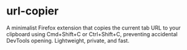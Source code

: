 # url-copier
A minimalist Firefox extension that copies the current tab URL to your clipboard using Cmd+Shift+C or Ctrl+Shift+C, preventing accidental DevTools opening. Lightweight, private, and fast.
